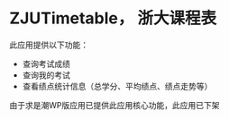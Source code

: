 # ZJUTimetable， 浙大课程表
此应用提供以下功能：
- 查询考试成绩
- 查询我的考试
- 查看绩点统计信息（总学分、平均绩点、绩点走势等）

由于求是潮WP版应用已提供此应用核心功能，此应用已下架
